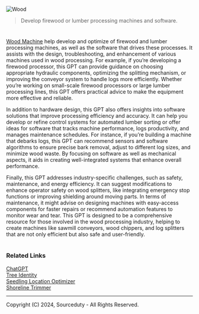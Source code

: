 ![Wood](https://github.com/user-attachments/assets/007be3b3-a09e-4f25-8910-672aa599d556)

> Develop firewood or lumber processing machines and software.

#

[Wood Machine](https://chatgpt.com/g/g-4Qep3IlLu-wood-machine) help develop and optimize of firewood and lumber processing machines, as well as the software that drives these processes. It assists with the design, troubleshooting, and enhancement of various machines used in wood processing. For example, if you’re developing a firewood processor, this GPT can provide guidance on choosing appropriate hydraulic components, optimizing the splitting mechanism, or improving the conveyor system to handle logs more efficiently. Whether you’re working on small-scale firewood processors or large lumber processing lines, this GPT offers practical advice to make the equipment more effective and reliable.

In addition to hardware design, this GPT also offers insights into software solutions that improve processing efficiency and accuracy. It can help you develop or refine control systems for automated lumber sorting or offer ideas for software that tracks machine performance, logs productivity, and manages maintenance schedules. For instance, if you’re building a machine that debarks logs, this GPT can recommend sensors and software algorithms to ensure precise bark removal, adjust to different log sizes, and minimize wood waste. By focusing on software as well as mechanical aspects, it aids in creating well-integrated systems that enhance overall performance.

Finally, this GPT addresses industry-specific challenges, such as safety, maintenance, and energy efficiency. It can suggest modifications to enhance operator safety on wood splitters, like integrating emergency stop functions or improving shielding around moving parts. In terms of maintenance, it might advise on designing machines with easy-access components for faster repairs or recommend automation features to monitor wear and tear. This GPT is designed to be a comprehensive resource for those involved in the wood processing industry, helping to create machines like sawmill conveyors, wood chippers, and log splitters that are not only efficient but also safe and user-friendly.

#
### Related Links

[ChatGPT](https://github.com/sourceduty/ChatGPT)
<br>
[Tree Identity](https://github.com/sourceduty/Tree_Identity)
<br>
[Seedling Location Optimizer](https://github.com/sourceduty/Seedling_Location_Optimizer)
<br>
[Shoreline Trimmer](https://github.com/sourceduty/Shoreline_Trimmer)

***
Copyright (C) 2024, Sourceduty - All Rights Reserved.
